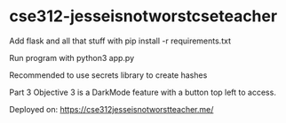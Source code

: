 # cse312-jesseisnotworstcseteacher

Add flask and all that stuff with pip install -r requirements.txt

Run program with python3 app.py

Recommended to use secrets library to create hashes

Part 3 Objective 3 is a DarkMode feature with a button top left to access.

Deployed on:
https://cse312jesseisnotworstteacher.me/
